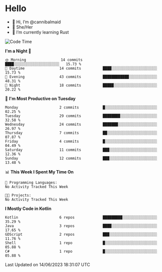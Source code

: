 # Hello
- 👋 Hi, I’m @cannibalmaid
- 👀 She/Her
- 🌱 I’m currently learning Rust

<!--START_SECTION:waka-->
![Code Time](http://img.shields.io/badge/Code%20Time-111%20hrs%2059%20mins-blue)

**I'm a Night 🦉** 

```text
🌞 Morning                14 commits          ████░░░░░░░░░░░░░░░░░░░░░   15.73 % 
🌆 Daytime                14 commits          ████░░░░░░░░░░░░░░░░░░░░░   15.73 % 
🌃 Evening                43 commits          ████████████░░░░░░░░░░░░░   48.31 % 
🌙 Night                  18 commits          █████░░░░░░░░░░░░░░░░░░░░   20.22 % 
```
📅 **I'm Most Productive on Tuesday** 

```text
Monday                   2 commits           █░░░░░░░░░░░░░░░░░░░░░░░░   02.25 % 
Tuesday                  29 commits          ████████░░░░░░░░░░░░░░░░░   32.58 % 
Wednesday                24 commits          ███████░░░░░░░░░░░░░░░░░░   26.97 % 
Thursday                 7 commits           ██░░░░░░░░░░░░░░░░░░░░░░░   07.87 % 
Friday                   4 commits           █░░░░░░░░░░░░░░░░░░░░░░░░   04.49 % 
Saturday                 11 commits          ███░░░░░░░░░░░░░░░░░░░░░░   12.36 % 
Sunday                   12 commits          ███░░░░░░░░░░░░░░░░░░░░░░   13.48 % 
```


📊 **This Week I Spent My Time On** 

```text
💬 Programming Languages: 
No Activity Tracked This Week

🐱‍💻 Projects: 
No Activity Tracked This Week
```

**I Mostly Code in Kotlin** 

```text
Kotlin                   6 repos             █████████░░░░░░░░░░░░░░░░   35.29 % 
Java                     3 repos             ████░░░░░░░░░░░░░░░░░░░░░   17.65 % 
GDScript                 2 repos             ███░░░░░░░░░░░░░░░░░░░░░░   11.76 % 
Shell                    1 repo              █░░░░░░░░░░░░░░░░░░░░░░░░   05.88 % 
C#                       1 repo              █░░░░░░░░░░░░░░░░░░░░░░░░   05.88 % 
```




 Last Updated on 14/06/2023 18:31:07 UTC
<!--END_SECTION:waka-->
